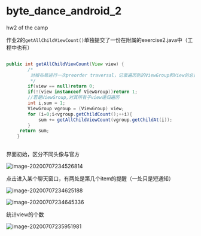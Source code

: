 # byte_dance_android_2
hw2 of the camp

作业2的`getAllChildViewCount()`单独提交了一份在附属的exercise2.java中（工程中也有）

```java

public int getAllChildViewCount(View view) {
        /*
         对根布局进行一次preorder traversal，记录遍历到的ViewGroup和View的总数
         */
        if(view == null)return 0;
        if(!(view instanceof ViewGroup))return 1;
        //若是ViewGroup,对其所有子view递归遍历
        int i,sum = 1;
        ViewGroup vgroup = (ViewGroup) view;
        for (i=0;i<vgroup.getChildCount();++i){
			sum += getAllChildViewCount(vgroup.getChildAt(i));
		}
     return sum;
    }
      
```

界面初始，区分不同头像与官方

![image-20200707234526814](C:\Users\Administrator\Desktop\hw2admit\byte_dance_android_2\README.assets\image-20200707234526814.png)

点击进入某个聊天窗口，有两处是第几个item的提醒（一处只是短通知）

![image-20200707234625188](C:\Users\Administrator\Desktop\hw2admit\byte_dance_android_2\README.assets\image-20200707234625188.png)

![image-20200707234645336](C:\Users\Administrator\Desktop\hw2admit\byte_dance_android_2\README.assets\image-20200707234645336.png)

统计view的个数

![image-20200707235951981](C:\Users\Administrator\Desktop\hw2admit\byte_dance_android_2\README.assets\image-20200707235951981.png)

